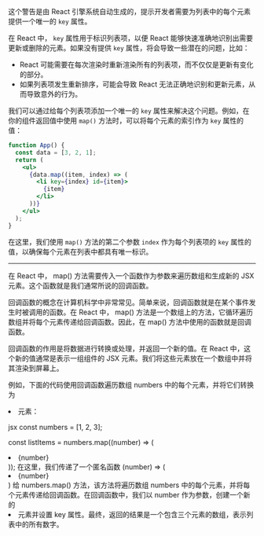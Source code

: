 这个警告是由 React 引擎系统自动生成的，提示开发者需要为列表中的每个元素提供一个唯一的 `key` 属性。

在 React 中， `key` 属性用于标识列表项，以便 React 能够快速准确地识别出需要更新或删除的元素。如果没有提供 `key` 属性，将会导致一些潜在的问题，比如：

- React 可能需要在每次渲染时重新渲染所有的列表项，而不仅仅是更新有变化的部分。
- 如果列表项发生重新排序，可能会导致 React 无法正确地识别和更新元素，从而导致意外的行为。

我们可以通过给每个列表项添加一个唯一的 `key` 属性来解决这个问题。例如，在你的组件返回值中使用 `map()` 方法时，可以将每个元素的索引作为 `key` 属性的值：

```jsx
function App() {
  const data = [3, 2, 1];
  return (
    <ul>
      {data.map((item, index) => (
        <li key={index} id={item}>
          {item}
        </li>
      ))}
    </ul>
  );
}
```

在这里，我们使用 `map()` 方法的第二个参数 `index` 作为每个列表项的 `key` 属性的值，以确保每个元素在列表中都具有唯一标识。

---
在 React 中， map() 方法需要传入一个函数作为参数来遍历数组和生成新的 JSX 元素。这个函数就是我们通常所说的回调函数。

回调函数的概念在计算机科学中非常常见。简单来说，回调函数就是在某个事件发生时被调用的函数。在 React 中， map() 方法是一个数组上的方法，它循环遍历数组并将每个元素传递给回调函数。因此，在 map() 方法中使用的函数就是回调函数。

回调函数的作用是将数据进行转换或处理，并返回一个新的值。在 React 中，这个新的值通常是表示一组组件的 JSX 元素。我们将这些元素放在一个数组中并将其渲染到屏幕上。

例如，下面的代码使用回调函数遍历数组 numbers 中的每个元素，并将它们转换为 <li> 元素：

jsx
const numbers = [1, 2, 3];

const listItems = numbers.map((number) => (
  <li key={number.toString()}>{number}</li>
));
在这里，我们传递了一个匿名函数 (number) => (<li key={number.toString()}>{number}</li>) 给 numbers.map() 方法，该方法将遍历数组 numbers 中的每个元素，并将每个元素传递给回调函数。在回调函数中，我们以 number 作为参数，创建一个新的 <li> 元素并设置 key 属性。最终，返回的结果是一个包含三个元素的数组，表示列表中的所有数字。